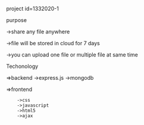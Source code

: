 project id=1332020-1


purpose

  ->share any file anywhere

  ->file will be stored in cloud for 7 days
  
  ->you can upload one file or multiple file at same time

Techonology

  =>backend
        ->express.js
        ->mongodb

   =>frontend
          
        ->css
        ->javascript
        ->html5
        ->ajax

